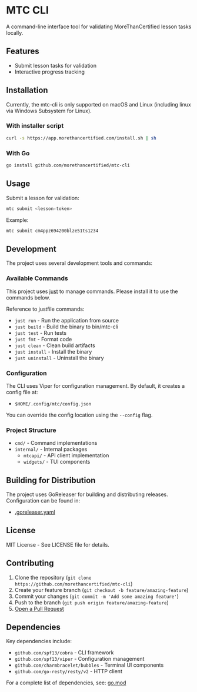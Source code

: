 # MTC CLI

A command-line interface tool for validating MoreThanCertified lesson tasks locally.

## Features

- Submit lesson tasks for validation
- Interactive progress tracking

## Installation

Currently, the mtc-cli is only supported on macOS and Linux (including linux via Windows Subsystem for Linux).

### With installer script

```bash
curl -s https://app.morethancertified.com/install.sh | sh
```

### With Go

```bash
go install github.com/morethancertified/mtc-cli
```

## Usage

Submit a lesson for validation:

```bash
mtc submit <lesson-token>
```

Example:

```bash
mtc submit cm4ppz694200blze51ts1234
```

## Development

The project uses several development tools and commands:

### Available Commands

This project uses [just](https://github.com/casey/just) to manage commands. Please install it to use the commands below.

Reference to justfile commands:

- `just run` - Run the application from source
- `just build` - Build the binary to bin/mtc-cli
- `just test` - Run tests
- `just fmt` - Format code
- `just clean` - Clean build artifacts
- `just install` - Install the binary
- `just uninstall` - Uninstall the binary

### Configuration

The CLI uses Viper for configuration management. By default, it creates a config file at:

- `$HOME/.config/mtc/config.json`

You can override the config location using the `--config` flag.

### Project Structure

- `cmd/` - Command implementations
- `internal/` - Internal packages
  - `mtcapi/` - API client implementation
  - `widgets/` - TUI components

## Building for Distribution

The project uses GoReleaser for building and distributing releases. Configuration can be found in:

- [.goreleaser.yaml](.goreleaser.yaml)

## License

MIT License - See LICENSE file for details.

## Contributing

1. Clone the repository (`git clone https://github.com/morethancertified/mtc-cli`)
2. Create your feature branch (`git checkout -b feature/amazing-feature`)
3. Commit your changes (`git commit -m 'Add some amazing feature'`)
4. Push to the branch (`git push origin feature/amazing-feature`)
5. [Open a Pull Request](https://github.com/morethancertified/mtc-cli/compare)

## Dependencies

Key dependencies include:

- `github.com/spf13/cobra` - CLI framework
- `github.com/spf13/viper` - Configuration management
- `github.com/charmbracelet/bubbles` - Terminal UI components
- `github.com/go-resty/resty/v2` - HTTP client

For a complete list of dependencies, see: [go.mod](go.mod)
